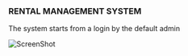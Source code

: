 ### RENTAL MANAGEMENT SYSTEM

The system starts from a login by the default admin

![ScreenShot](https://raw.github.com/kenmutesh/rental-management-system/main/images/login.png)
